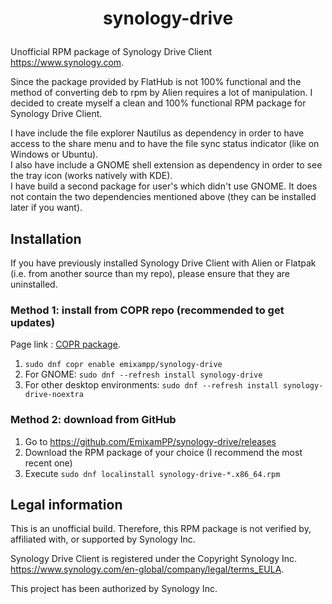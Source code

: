 # <p align=center>synology-drive</p>

Unofficial RPM package of Synology Drive Client <https://www.synology.com>.

Since the package provided by FlatHub is not 100% functional and the method of converting deb to rpm by Alien requires a lot of manipulation. I decided to create myself a clean and 100% functional RPM package for Synology Drive Client.

I have include the file explorer Nautilus as dependency in order to have access to the share menu and to have the file sync status indicator (like on Windows or Ubuntu).\
I also have include a GNOME shell extension as dependency in order to see the tray icon (works natively with KDE).\
I have build a second package for user's which didn't use GNOME. It does not contain the two dependencies mentioned above (they can be installed later if you want).

## Installation
If you have previously installed Synology Drive Client with Alien or Flatpak (i.e. from another source than my repo), please ensure that they are uninstalled.

### Method 1: install from COPR repo (recommended to get updates)
Page link : [COPR package](https://copr.fedorainfracloud.org/coprs/emixampp/synology-drive/).

1. `sudo dnf copr enable emixampp/synology-drive`
2. For GNOME: `sudo dnf --refresh install synology-drive`
3. For other desktop environments: `sudo dnf --refresh install synology-drive-noextra`

### Method 2: download from GitHub
1. Go to <https://github.com/EmixamPP/synology-drive/releases>
2. Download the RPM package of your choice (I recommend the most recent one)
3. Execute `sudo dnf localinstall synology-drive-*.x86_64.rpm`

## Legal information
This is an unofficial build. Therefore, this RPM package is not verified by, affiliated with, or supported by Synology Inc.

Synology Drive Client is registered under the Copyright Synology Inc. <https://www.synology.com/en-global/company/legal/terms_EULA>.

This project has been authorized by Synology Inc.
